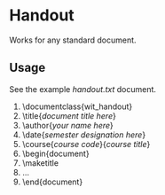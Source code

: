 Handout
=======
Works for any standard document.

## Usage
See the example *handout.txt* document.

1. \documentclass{wit_handout}
2. \title{*document title here*}
3. \author{*your name here*}
4. \date{*semester designation here*}
5. \course{*course code*}{*course title*}
6. \begin{document}
7. \maketitle
8. ...
9. \end{document}

